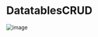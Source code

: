 # DatatablesCRUD
![image](https://user-images.githubusercontent.com/46979543/113806472-f3848880-9727-11eb-9817-44895c82c01f.png)

